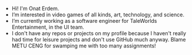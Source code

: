 - Hi! I'm Onat Erdem.
- I’m interested in video games of all kinds, art, technology, and science.
- I’m currently working as a software engineer for TaleWorlds Entertainment, in the UI team.
- I don't have any repos or projects on my profile because I haven't really had time for leisure projects and don't use GitHub much anyway. Blame METU CENG for swamping me with too many assignments!

<!---
Onaterdem/Onaterdem is a ✨ special ✨ repository because its `README.md` (this file) appears on your GitHub profile.
You can click the Preview link to take a look at your changes.
--->

